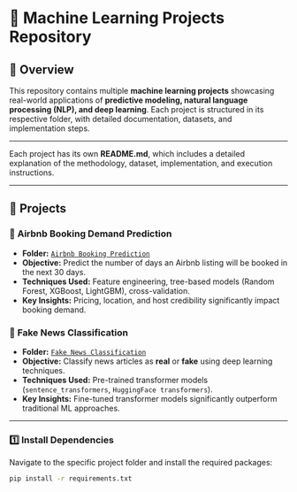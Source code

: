 # 🚀 Machine Learning Projects Repository

## 📌 Overview
This repository contains multiple **machine learning projects** showcasing real-world applications of **predictive modeling, natural language processing (NLP), and deep learning**. Each project is structured in its respective folder, with detailed documentation, datasets, and implementation steps.

---

Each project has its own **README.md**, which includes a detailed explanation of the methodology, dataset, implementation, and execution instructions.

---

## 📁 Projects

### 🏡 **Airbnb Booking Demand Prediction**
- **Folder:** [`Airbnb Booking Prediction`](./Airbnb%20Booking%20Prediction)
- **Objective:** Predict the number of days an Airbnb listing will be booked in the next 30 days.
- **Techniques Used:** Feature engineering, tree-based models (Random Forest, XGBoost, LightGBM), cross-validation.
- **Key Insights:** Pricing, location, and host credibility significantly impact booking demand.

### 📰 **Fake News Classification**
- **Folder:** [`Fake News Classification`](./Fake%20News%20Classification)
- **Objective:** Classify news articles as **real** or **fake** using deep learning techniques.
- **Techniques Used:** Pre-trained transformer models (`sentence_transformers`, `HuggingFace transformers`).
- **Key Insights:** Fine-tuned transformer models significantly outperform traditional ML approaches.

---

### **1️⃣ Install Dependencies**
Navigate to the specific project folder and install the required packages:
```sh
pip install -r requirements.txt

